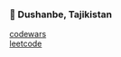 ### 📍 Dushanbe, Tajikistan


[codewars](https://www.codewars.com/users/siaxww) 
<br/>
[leetcode](https://leetcode.com/scriptttttttt/)








